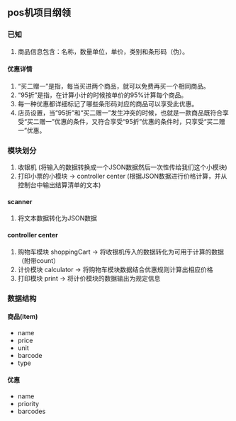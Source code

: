 

pos机项目纲领
---


### 已知

1. 商品信息包含：名称，数量单位，单价，类别和条形码（伪）。

#### 优惠详情

1. “买二赠一”是指，每当买进两个商品，就可以免费再买一个相同商品。
2. “95折”是指，在计算小计的时候按单价的95%计算每个商品。
3. 每一种优惠都详细标记了哪些条形码对应的商品可以享受此优惠。
4. 店员设置，当“95折”和“买二赠一”发生冲突的时候，也就是一款商品既符合享受“买二赠一”优惠的条件，又符合享受“95折”优惠的条件时，只享受“买二赠一”优惠。

### 模块划分

1. 收银机 (将输入的数据转换成一个JSON数据然后一次性传给我们这个小模块)
2. 打印小票的小模块 -> controller center (根据JSON数据进行价格计算，并从控制台中输出结算清单的文本)

#### scanner

1. 将文本数据转化为JSON数据

#### controller center

1. 购物车模块 shoppingCart -> 将收银机传入的数据转化为可用于计算的数据（附带count）
2. 计价模块 calculator -> 将购物车模块数据结合优惠规则计算出相应价格
3. 打印模块 print -> 将计价模块的数据输出为规定信息


### 数据结构

#### 商品(item)

* name
* price
* unit
* barcode
* type

#### 优惠

* name
* priority
* barcodes
